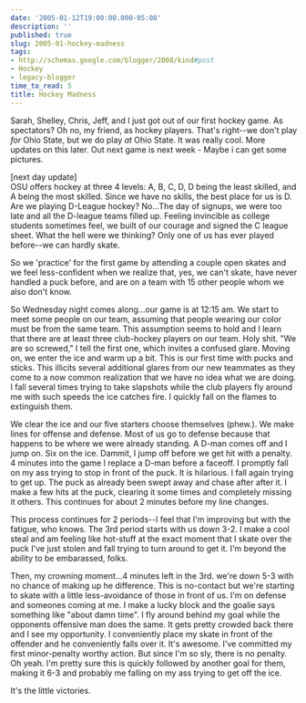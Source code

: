 ```yaml
---
date: '2005-01-12T19:00:00.000-05:00'
description: ''
published: true
slug: 2005-01-hockey-madness
tags:
- http://schemas.google.com/blogger/2008/kind#post
- Hockey
- legacy-blogger
time_to_read: 5
title: Hockey Madness
---
```


Sarah, Shelley, Chris, Jeff, and I just got out of our first hockey game. As spectators? Oh no, my friend, as hockey players. That's right--we don't play <i>for</i> Ohio State, but we do play <i>at</i> Ohio State. It was really cool. More updates on this later. Out next game is next week - Maybe i can get some pictures.

[next day update]<br />OSU offers hockey at three 4 levels: A, B, C, D, D being the least skilled, and A being the most skilled. Since we have no skills, the best place for us is D. Are we playing D-League hockey? No...The day of signups, we were too late and all the D-league teams filled up. Feeling invincible as college students sometimes feel, we built of our courage and signed the C league sheet. What the hell were we thinking? Only one of us has ever played before--we can hardly skate.

So we 'practice' for the first game by attending a couple open skates and we feel less-confident when we realize that, yes, we can't skate, have never handled a puck before, and are on a team with 15 other people whom we also don't know.

So Wednesday night comes along...our game is at 12:15 am. We start to meet some people on our team, assuming that people wearing our color must be from the same team. This assumption seems to hold and I learn that there are at least three club-hockey players on our team. Holy shit. "We are so screwed," I tell the first one, which invites a confused glare. Moving on, we enter the ice and warm up a bit. This is our first time with pucks and sticks. This illicits several additional glares from our new teammates as they come to a now common realization that we have no idea what we are doing. I fall several times trying to take slapshots while the club players fly around me with such speeds the ice catches fire. I quickly fall on the flames to extinguish them.

We clear the ice and our five starters choose themselves (phew.). We make lines for offense and defense. Most of us go to defense because that happens to be where we were already standing. A D-man comes off and I jump on. Six on the ice. Dammit, I jump off before we get hit with a penalty. 4 minutes into the game I replace a D-man before a faceoff. I promptly fall on my ass trying to stop in front of the puck. It is hilarious. I fall again trying to get up. The puck as already been swept away and chase after after it. I make a few hits at the puck, clearing it some times and completely missing it others. This continues for about 2 minutes before my line changes.

This process continues for 2 periods--I feel that I'm improving but with the fatigue, who knows. The 3rd period starts with us down 3-2. I make a cool steal and am feeling like hot-stuff at the exact moment that I skate over the puck I've just stolen and fall trying to turn around to get it. I'm beyond the ability to be embarassed, folks.

Then, my crowning moment...4 minutes left in the 3rd. we're down 5-3 with no chance of making up he difference. This is no-contact but we're starting to skate with a little less-avoidance of those in front of us. I'm on defense and someones coming at me. I make a lucky block and the goalie says something like "about damn time". I fly around behind my goal while the opponents offensive man does the same. It gets pretty crowded back there and I see my opportunity. I conveniently place my skate in front of the offender and he conveniently falls over it. It's awesome. I've committed my first minor-penalty worthy action. But since I'm so sly, there is no penalty. Oh yeah. I'm pretty sure this is quickly followed by another goal for them, making it 6-3 and probably me falling on my ass trying to get off the ice. 

It's the little victories.